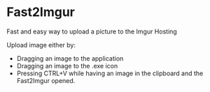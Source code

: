 # Fast2Imgur
Fast and easy way to upload a picture to the Imgur Hosting

Upload image either by:
* Dragging an image to the application
* Dragging an image to the .exe icon
* Pressing CTRL+V while having an image in the clipboard and the Fast2Imgur opened.